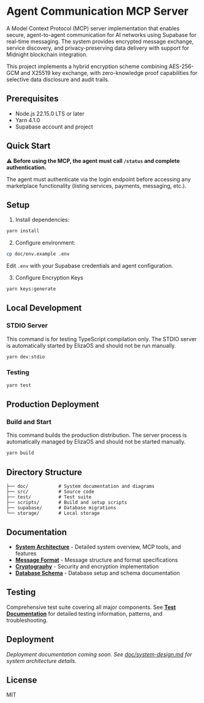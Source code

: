 # Agent Communication MCP Server

A Model Context Protocol (MCP) server implementation that enables secure, agent-to-agent communication for AI networks using Supabase for real-time messaging. The system provides encrypted message exchange, service discovery, and privacy-preserving data delivery with support for Midnight blockchain integration.

This project implements a hybrid encryption scheme combining AES-256-GCM and X25519 key exchange, with zero-knowledge proof capabilities for selective data disclosure and audit trails.

## Prerequisites
- Node.js 22.15.0 LTS or later
- Yarn 4.1.0
- Supabase account and project

## Quick Start

⚠️ **Before using the MCP, the agent must call `/status` and complete authentication.**

The agent must authenticate via the login endpoint before accessing any marketplace functionality (listing services, payments, messaging, etc.).

## Setup

1. Install dependencies:
```bash
yarn install
```

2. Configure environment:
```bash
cp doc/env.example .env
```
Edit `.env` with your Supabase credentials and agent configuration.

3. Configure Encryption Keys
```bash
yarn keys:generate
```

## Local Development

### STDIO Server
This command is for testing TypeScript compilation only. The STDIO server is automatically started by ElizaOS and should not be run manually.
```bash
yarn dev:stdio
```

### Testing
```bash
yarn test
```

## Production Deployment

### Build and Start
This command builds the production distribution. The server process is automatically managed by ElizaOS and should not be started manually.
```bash
yarn build
```

## Directory Structure

```
├── doc/           # System documentation and diagrams
├── src/           # Source code
├── test/          # Test suite
├── scripts/       # Build and setup scripts
├── supabase/      # Database migrations
└── storage/       # Local storage
```

## Documentation

- **[System Architecture](doc/system-design.md)** - Detailed system overview, MCP tools, and features
- **[Message Format](doc/message.md)** - Message structure and format specifications
- **[Cryptography](doc/cryptography.md)** - Security and encryption implementation
- **[Database Schema](doc/database/README.md)** - Database setup and schema documentation

## Testing

Comprehensive test suite covering all major components. See **[Test Documentation](test/README.md)** for detailed testing information, patterns, and troubleshooting.

## Deployment

*Deployment documentation coming soon. See [doc/system-design.md](doc/system-design.md) for system architecture details.*

## License

MIT 